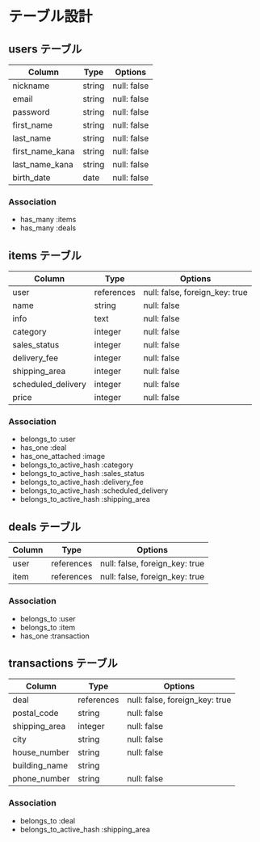 # テーブル設計

## users テーブル

| Column            | Type   | Options     |
| ----------------- | ------ | ----------- |
| nickname          | string | null: false |
| email             | string | null: false |
| password          | string | null: false |
| first_name        | string | null: false |
| last_name         | string | null: false |
| first_name_kana   | string | null: false |
| last_name_kana    | string | null: false |
| birth_date        | date   | null: false |

### Association

- has_many :items
- has_many :deals


## items テーブル

| Column              | Type       | Options                        |
| ------------------- | ---------- | ------------------------------ |
| user                | references | null: false, foreign_key: true |
| name                | string     | null: false                    |
| info                | text       | null: false                    |
| category            | integer    | null: false                    |
| sales_status        | integer    | null: false                    |
| delivery_fee        | integer    | null: false                    |
| shipping_area       | integer    | null: false                    |
| scheduled_delivery  | integer    | null: false                    |
| price               | integer    | null: false                    |

### Association

- belongs_to :user
- has_one :deal
- has_one_attached :image
- belongs_to_active_hash :category
- belongs_to_active_hash :sales_status
- belongs_to_active_hash :delivery_fee
- belongs_to_active_hash :scheduled_delivery
- belongs_to_active_hash :shipping_area

## deals テーブル

| Column      | Type       | Options                         |
| ----------- | ---------- | ------------------------------- |
| user        | references | null: false,  foreign_key: true |
| item        | references | null: false,  foreign_key: true |

### Association

- belongs_to :user
- belongs_to :item
- has_one :transaction

## transactions テーブル

| Column              | Type       | Options                         |
| ------------------- | ---------- | ------------------------------- |
| deal                | references | null: false, foreign_key: true  |
| postal_code         | string     | null: false                     |
| shipping_area       | integer    | null: false                     |
| city                | string     | null: false                     |
| house_number        | string     | null: false                     |
| building_name       | string     |                                 |
| phone_number        | string     | null: false                     |

### Association

- belongs_to :deal
- belongs_to_active_hash :shipping_area

